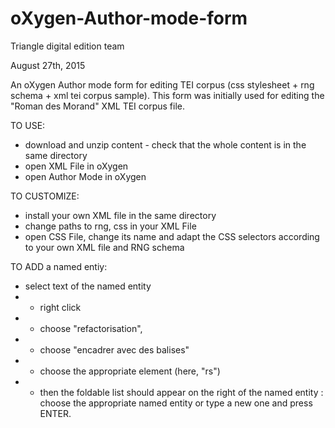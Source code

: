 # oXygen-Author-mode-form

Triangle digital edition team

August 27th, 2015

An oXygen Author mode form for editing TEI corpus (css stylesheet + rng schema + xml tei corpus sample). This form was initially used for editing the "Roman des Morand" XML TEI corpus file.

TO USE: 

* download and unzip content - check that the whole content is in the same directory
* open XML File in oXygen
* open Author Mode in oXygen

TO CUSTOMIZE: 

* install your own XML file in the same directory
* change paths to rng, css in your XML File
* open CSS File, change its name and adapt the CSS selectors according to your own XML file and RNG schema

TO ADD a named entiy:

* select text of the named entity
* + right click
* + choose "refactorisation",
* + choose "encadrer avec des balises"
* + choose the appropriate element (here, "rs")
* + then the foldable list should appear on the right of the named entity : choose the appropriate named entity or type a new one and press ENTER.
